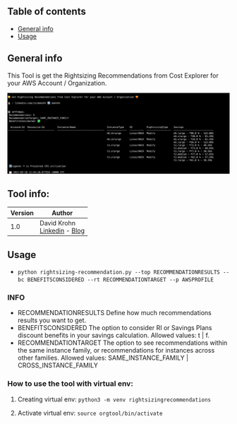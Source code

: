 ## Table of contents
* [General info](#general-info)
* [Usage](#usage)

## General info
This Tool is get the Rightsizing Recommendations from Cost Explorer for your AWS Account / Organization.

![Example](static/example.jpg)
## Tool info:
|Version |Author  | 
--- | --- |
|1.0 | David Krohn </br> [Linkedin](https://www.linkedin.com/in/daknhh/) - [Blog](https://globaldatanet.com/blog/author/david-krohn)|


## Usage
- `python rightsizing-recommendation.py --top RECOMMENDATIONRESULTS --bc BENEFITSCONSIDERED --rt RECOMMENDATIONTARGET --p AWSPROFILE `

### INFO 

- RECOMMENDATIONRESULTS
    Define how much recommendations results you want to get. 
- BENEFITSCONSIDERED
    The option to consider RI or Savings Plans discount benefits in your savings calculation. Allowed values: t | f.
- RECOMMENDATIONTARGET
    The option to see recommendations within the same instance family, or recommendations for instances across other families.
    Allowed values: SAME_INSTANCE_FAMILY | CROSS_INSTANCE_FAMILY

### How to use the tool with virtual env:

1. Creating virtual env: 
`python3 -m venv rightsizingrecommendations`

2. Activate virtual env:
`source orgtool/bin/activate`
